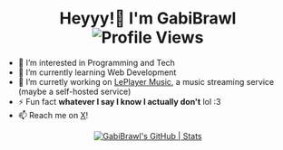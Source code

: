 <h1 align="center">
    Heyyy!👋 I'm GabiBrawl
    <img src="https://komarev.com/ghpvc/?username=gabibrawl&label=Profile%20views&color=0e75b6&style=flat" alt="Profile Views" style="vertical-align: middle;" />
</h1>

- 👀 I’m interested in Programming and Tech
- 🌱 I’m currently learning Web Development
- 💞️ I’m curretly working on [LePlayer Music](https://github.com/LePlayer-music), a music streaming service (maybe a self-hosted service)
- ⚡ Fun fact **whatever I say I know I actually don't** lol :3
- 📫 Reach me on [X](x.com/GabiBrawl)!


<div align="center">
  <a href="https://quira.sh?utm_source=widgets&utm_campaign=GabiBrawl">
    <img src="https://stats.quira.sh/GabiBrawl/github?theme=dark" alt="GabiBrawl's GitHub | Stats">
  </a>
</div>

<!---
GabiBrawl/GabiBrawl is a ✨ special ✨ repository because its `README.md` (this file) appears on your GitHub profile.
You can click the Preview link to take a look at your changes.
--->

<!--img align="left" width="42%" src="https://github-readme-streak-stats.herokuapp.com/?user=gabibrawl&theme=dark" alt="gabibrawl" /-->
